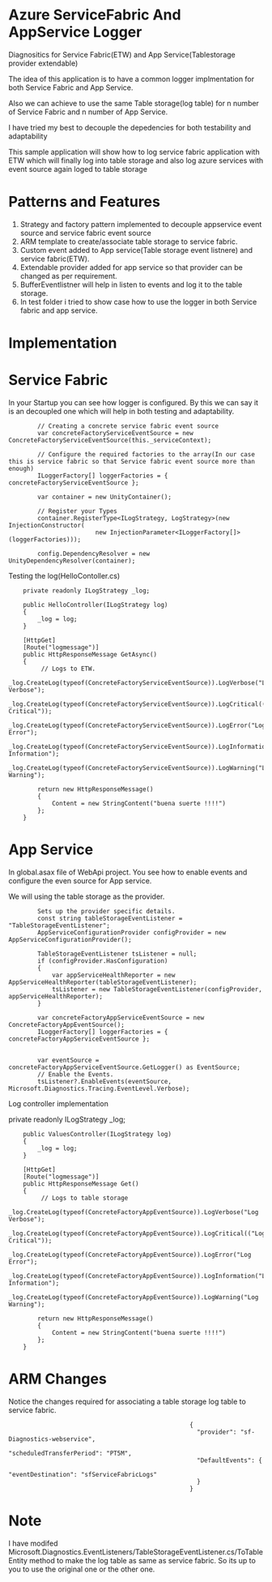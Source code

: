 # Azure ServiceFabric And AppService Logger
Diagnositics for Service Fabric(ETW) and App Service(Tablestorage provider extendable)

The idea of this application is to have a common logger implmentation for both Service Fabric and App Service.

Also we can achieve to use the same Table storage(log table) for n number of Service Fabric and n number of App Service.

I have tried my best to decouple the depedencies for both testability and adaptability

This sample application will show how to log service fabric application with ETW which will finally log into table storage and also log azure services with event source again loged to table storage

# Patterns and Features
1. Strategy and factory pattern implemented to decouple appservice event source and service fabric event source
2. ARM template to create/associate table storage to service fabric.
3. Custom event added to App service(Table storage event listnere) and service fabric(ETW).
4. Extendable provider added for app service so that provider can be changed as per requirement.
5. BufferEventlistner will help in listen to events and log it to the table storage.
6. In test folder i tried to show case how to use the logger in both Service fabric and app service.

# Implementation

# Service Fabric

In your Startup you can see how logger is configured. By this we can say it is an decoupled one which will help in both testing and adaptability.

            // Creating a concrete service fabric event source 
            var concreteFactoryServiceEventSource = new ConcreteFactoryServiceEventSource(this._serviceContext);
            
            // Configure the required factories to the array(In our case this is service fabric so that Service fabric event source more than enough)
            ILoggerFactory[] loggerFactories = { concreteFactoryServiceEventSource };
            
            var container = new UnityContainer();
          
            // Register your Types
            container.RegisterType<ILogStrategy, LogStrategy>(new InjectionConstructor(
                            new InjectionParameter<ILoggerFactory[]>(loggerFactories)));

            config.DependencyResolver = new UnityDependencyResolver(container);

Testing the log(HelloContoller.cs)

        private readonly ILogStrategy _log;

        public HelloController(ILogStrategy log)
        {
            _log = log;
        }

        [HttpGet]
        [Route("logmessage")]
        public HttpResponseMessage GetAsync()
        {
             // Logs to ETW.
            _log.CreateLog(typeof(ConcreteFactoryServiceEventSource)).LogVerbose("Log Verbose");
            _log.CreateLog(typeof(ConcreteFactoryServiceEventSource)).LogCritical(("Log Critical"));
            _log.CreateLog(typeof(ConcreteFactoryServiceEventSource)).LogError("Log Error");
            _log.CreateLog(typeof(ConcreteFactoryServiceEventSource)).LogInformation("Log Information");
            _log.CreateLog(typeof(ConcreteFactoryServiceEventSource)).LogWarning("Log Warning");

            return new HttpResponseMessage()
            {
                Content = new StringContent("buena suerte !!!!")
            };
        }
 
# App Service
 
 In global.asax file of WebApi project. You see how to enable events and configure the even source for App service.
 
 We will using the table storage as the provider.
            
            Sets up the provider specific details. 
            const string tableStorageEventListener = "TableStorageEventListener";
            AppServiceConfigurationProvider configProvider = new AppServiceConfigurationProvider();
            
            TableStorageEventListener tsListener = null;
            if (configProvider.HasConfiguration)
            {
                var appServiceHealthReporter = new AppServiceHealthReporter(tableStorageEventListener);
                tsListener = new TableStorageEventListener(configProvider, appServiceHealthReporter);
            }

            var concreteFactoryAppServiceEventSource = new ConcreteFactoryAppEventSource();
            ILoggerFactory[] loggerFactories = { concreteFactoryAppServiceEventSource };


            var eventSource = concreteFactoryAppServiceEventSource.GetLogger() as EventSource;
            // Enable the Events.
            tsListener?.EnableEvents(eventSource, Microsoft.Diagnostics.Tracing.EventLevel.Verbose);
            
  Log controller implementation
  
  private readonly ILogStrategy _log;

        public ValuesController(ILogStrategy log)
        {
            _log = log;
        }

        [HttpGet]
        [Route("logmessage")]
        public HttpResponseMessage Get()
        {
             // Logs to table storage
            _log.CreateLog(typeof(ConcreteFactoryAppEventSource)).LogVerbose("Log Verbose");
            _log.CreateLog(typeof(ConcreteFactoryAppEventSource)).LogCritical(("Log Critical"));
            _log.CreateLog(typeof(ConcreteFactoryAppEventSource)).LogError("Log Error");
            _log.CreateLog(typeof(ConcreteFactoryAppEventSource)).LogInformation("Log Information");
            _log.CreateLog(typeof(ConcreteFactoryAppEventSource)).LogWarning("Log Warning");

            return new HttpResponseMessage()
            {
                Content = new StringContent("buena suerte !!!!")
            };
        }
# ARM Changes

Notice the changes required for associating a table storage log table to service fabric.

                                                      {
                                                        "provider": "sf-Diagnostics-webservice",
                                                        "scheduledTransferPeriod": "PT5M",
                                                        "DefaultEvents": {
                                                          "eventDestination": "sfServiceFabricLogs"
                                                        }
                                                      }

# Note

I have modifed Microsoft.Diagnostics.EventListeners/TableStorageEventListener.cs/ToTableEntity method to make the log table as same as service fabric. So its up to you to use the original one or the other one.
